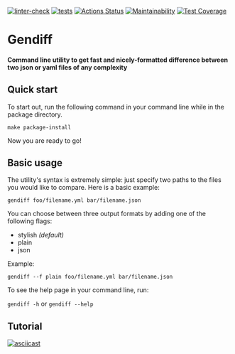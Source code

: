 [![linter-check](https://github.com/Polyrom/python-project-lvl2/actions/workflows/linter-check.yml/badge.svg)](https://github.com/Polyrom/python-project-lvl2/actions/workflows/linter-check.yml) [![tests](https://github.com/Polyrom/python-project-lvl2/actions/workflows/tests.yml/badge.svg)](https://github.com/Polyrom/python-project-lvl2/actions/workflows/tests.yml) [![Actions Status](https://github.com/Polyrom/python-project-lvl2/workflows/hexlet-check/badge.svg)](https://github.com/Polyrom/python-project-lvl2/actions) [![Maintainability](https://api.codeclimate.com/v1/badges/9b32813f01e693ec86b8/maintainability)](https://codeclimate.com/github/Polyrom/python-project-lvl2/maintainability) [![Test Coverage](https://api.codeclimate.com/v1/badges/9b32813f01e693ec86b8/test_coverage)](https://codeclimate.com/github/Polyrom/python-project-lvl2/test_coverage)

# Gendiff

#### Command line utility to get fast and nicely-formatted difference between two json or yaml files of any complexity


## Quick start
To start out, run the following command in your command line while in the package directory.

```make package-install```

Now you are ready to go!

## Basic usage

The utility's syntax is extremely simple: just specify two paths to the files you would like to compare. Here is a basic example:

```gendiff foo/filename.yml bar/filename.json```

You can choose between three output formats by adding one of the following flags:

* stylish _(default)_
* plain
* json

Example:

```gendiff --f plain foo/filename.yml bar/filename.json```

To see the help page in your command line, run:

```gendiff -h``` or ```gendiff --help```

## Tutorial

[![asciicast](https://asciinema.org/a/eqXcJLHfDn1sMt3kmp1OUHmFn.svg)](https://asciinema.org/a/eqXcJLHfDn1sMt3kmp1OUHmFn)